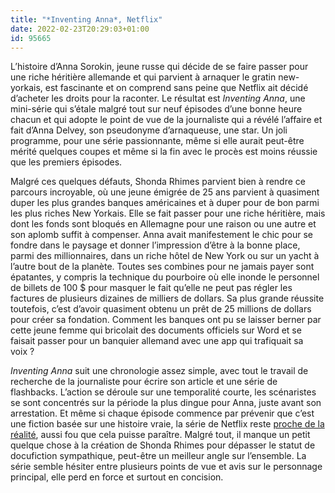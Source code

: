 ```yaml
---
title: "*Inventing Anna*, Netflix"
date: 2022-02-23T20:29:03+01:00
id: 95665
---
```


L’histoire d’Anna Sorokin, jeune russe qui décide de se faire passer pour une riche héritière allemande et qui parvient à arnaquer le gratin new-yorkais, est fascinante et on comprend sans peine que Netflix ait décidé d’acheter les droits pour la raconter. Le résultat est *Inventing Anna*, une mini-série qui s’étale malgré tout sur neuf épisodes d’une bonne heure chacun et qui adopte le point de vue de la journaliste qui a révélé l’affaire et fait d’Anna Delvey, son pseudonyme d’arnaqueuse, une star. Un joli programme, pour une série passionnante, même si elle aurait peut-être mérité quelques coupes et même si la fin avec le procès est moins réussie que les premiers épisodes.

Malgré ces quelques défauts, Shonda Rhimes parvient bien à rendre ce parcours incroyable, où une jeune émigrée de 25 ans parvient à quasiment duper les plus grandes banques américaines et à duper pour de bon parmi les plus riches New Yorkais. Elle se fait passer pour une riche héritière, mais dont les fonds sont bloqués en Allemagne pour une raison ou une autre et son aplomb suffit à compenser. Anna avait manifestement le chic pour se fondre dans le paysage et donner l’impression d’être à la bonne place, parmi des millionnaires, dans un riche hôtel de New York ou sur un yacht à l’autre bout de la planète. Toutes ses combines pour ne jamais payer sont épatantes, y compris la technique du pourboire où elle inonde le personnel de billets de 100 $ pour masquer le fait qu’elle ne peut pas régler les factures de plusieurs dizaines de milliers de dollars. Sa plus grande réussite toutefois, c’est d’avoir quasiment obtenu un prêt de 25 millions de dollars pour créer sa fondation. Comment les banques ont pu se laisser berner par cette jeune femme qui bricolait des documents officiels sur Word et se faisait passer pour un banquier allemand avec une app qui trafiquait sa voix ? 

*Inventing Anna* suit une chronologie assez simple, avec tout le travail de recherche de la journaliste pour écrire son article et une série de flashbacks. L’action se déroule sur une temporalité courte, les scénaristes se sont concentrés sur la période la plus dingue pour Anna, juste avant son arrestation. Et même si chaque épisode commence par prévenir que c’est une fiction basée sur une histoire vraie, la série de Netflix reste [proche de la réalité](https://en.wikipedia.org/wiki/Anna_Sorokin), aussi fou que cela puisse paraître. Malgré tout, il manque un petit quelque chose à la création de Shonda Rhimes pour dépasser le statut de docufiction sympathique, peut-être un meilleur angle sur l’ensemble. La série semble hésiter entre plusieurs points de vue et avis sur le personnage principal, elle perd en force et surtout en concision. 